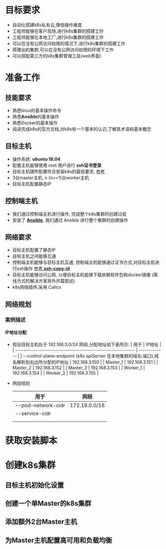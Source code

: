 # 目标要求

* 自动化搭建k8s私有云,降低操作难度
* 工程师能够在客户现场,进行k8s集群的搭建工作
* 工程师能够在本地工厂,进行k8s集群的搭建工作
* 可以在没有公网访问权限的情况下,进行k8s集群的搭建工作
* 搭建出的集群,可以在没有公网访问权限的环境下工作
* 可以搭配第三方的k8s集群管理工具(web界面)



# 准备工作

## 技能要求

* 熟悉linux的基本操作命令
* 熟悉**Ansible**的基本操作
* 熟悉Docker的基本操作
* 阅读完成k8s的官方文档,对k8s有一个基本的认识,了解其术语和基本概念

## 目标主机

* 操作系统: **ubuntu 18.04**
* 配置主机能够使用 root 用户进行 **ssh证书登录**
* 目标主机硬件配置符合安装k8s的最低要求, [参考](https://kubernetes.io/docs/setup/production-environment/tools/kubeadm/install-kubeadm/#before-you-begin)
* 3台master主机, n (n>=1)台worker主机
* 目标主机配置静态IP

## 控制端主机

* 我们通过控制端主机进行操作, 完成整个k8s集群的创建过程
* 安装了 [**Ansible**](http://ansible.com.cn/), 我们通过 Ansible 进行整个集群的创建操作

## 网络要求

* 目标主机配置了静态IP
* 目标主机之间能够互通
* 控制端主机能够与目标主机互通, 控制端主机能够通过证书方式,对目标主机进行ssh操作 [参考:**ssh-copy-id**](https://man.linuxde.net/ssh-copy-id)
* 目标主机能够访问公网, 以便目标主机能够下载依赖软件包和docker镜像 (离线方式的解决方案另外开篇叙述)
* k8s网络插件,采用 Calico

## 网络规划

### 案例描述

#### IP地址分配

* 假设目标主机处于 192.168.3.0/24 网段,分配地址如下表所示:
  | 用于                                                         | IP地址        |
  | ------------------------------------------------------------ | ------------- |
  | --control-plane-endpoint (k8s apiServer 在本地集群的域名:端口),域名解析到右边所分配的IP地址 | 192.168.3.150 |
  | Master_1                                                     | 192.168.3.151 |
  | Master_2                                                     | 192.168.3.152 |
  | Master_3                                                     | 192.168.3.153 |
  | Worker_1                                                     | 192.168.3.154 |
  | Worker_2                                                     | 192.168.3.155 |

* 网段规划

  | 用于               | 网段          |
  | ------------------ | ------------- |
  | --pod-network-cidr | 172.19.0.0/16 |
  | --service-cidr     |               |
  |                    |               |
  |                    |               |

# 获取安装脚本

# 创建k8s集群

## 目标主机初始化设置

## 创建一个单Master的k8s集群

## 添加额外2台Master主机

## 为Master主机配置高可用和负载均衡

